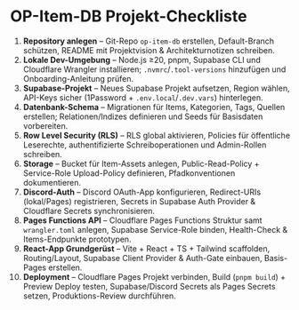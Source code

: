 # OP-Item-DB Projekt-Checkliste

1. **Repository anlegen** – Git-Repo `op-item-db` erstellen, Default-Branch schützen, README mit Projektvision & Architekturnotizen schreiben.
2. **Lokale Dev-Umgebung** – Node.js ≥20, pnpm, Supabase CLI und Cloudflare Wrangler installieren; `.nvmrc`/`.tool-versions` hinzufügen und Onboarding-Anleitung prüfen.
3. **Supabase-Projekt** – Neues Supabase Projekt aufsetzen, Region wählen, API-Keys sicher (1Password + `.env.local`/`.dev.vars`) hinterlegen.
4. **Datenbank-Schema** – Migrationen für Items, Kategorien, Tags, Quellen erstellen; Relationen/Indizes definieren und Seeds für Basisdaten vorbereiten.
5. **Row Level Security (RLS)** – RLS global aktivieren, Policies für öffentliche Leserechte, authentifizierte Schreiboperationen und Admin-Rollen schreiben.
6. **Storage** – Bucket für Item-Assets anlegen, Public-Read-Policy + Service-Role Upload-Policy definieren, Pfadkonventionen dokumentieren.
7. **Discord-Auth** – Discord OAuth-App konfigurieren, Redirect-URIs (lokal/Pages) registrieren, Secrets in Supabase Auth Provider & Cloudflare Secrets synchronisieren.
8. **Pages Functions API** – Cloudflare Pages Functions Struktur samt `wrangler.toml` anlegen, Supabase Service-Role binden, Health-Check & Items-Endpunkte prototypen.
9. **React-App Grundgerüst** – Vite + React + TS + Tailwind scaffolden, Routing/Layout, Supabase Client Provider & Auth-Gate einbauen, Basis-Pages erstellen.
10. **Deployment** – Cloudflare Pages Projekt verbinden, Build (`pnpm build`) + Preview Deploy testen, Supabase/Discord Secrets als Pages Secrets setzen, Produktions-Review durchführen.
